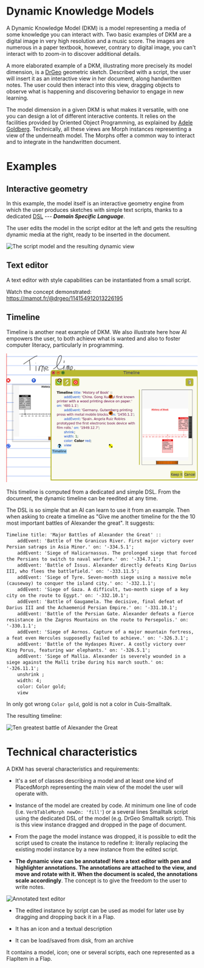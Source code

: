 # Dynamic Knowledge Models

A Dynamic Knowledge Model (DKM) is a model representing a media of some knowledge you can interact with. Two basic examples of DKM are a digital image in very high resolution and a music score. The images are numerous in a paper textbook, however, contrary to digital image, you can't interact with to zoom-in to discover additional details.

A more elaborated example of a DKM, illustrating more precisely its model dimension, is a [DrGeo](http://gnu.org/s/dr-geo) geometric sketch. Described with a script, the user will insert it as an interactive view in her document, along handwritten notes. The user could then interact into this view, dragging objects to observe what is happening and discovering behavior to engage in new learning.

The model dimension in a given DKM is what makes it versatile, with one you can design a lot of different interactive contents. It relies on the facilities provided by Oriented Object Programming, as explained by [Adele Goldberg](https://youtu.be/IGNiH85PLVg?si=HpbUQNGj1SU6rfwj&t=860).
Technically, all these views are Morph instances representing a view of the underneath model. The Morphs offer a common way to interact and to integrate in the handwritten document.

# Examples

## Interactive geometry
In this example, the model itself is an interactive geometry engine from which the user produces sketches with simple text scripts, thanks to a dedicated [DSL](https://www.sciencedirect.com/topics/computer-science/domain-specific-language) --- ***Domain Specific Language***.

The user edits the model in the script editor at the left and gets the resulting dynamic media at the right, ready to be inserted in the document.

![The script model and the resulting dynamic view](https://static.mamot.fr/media_attachments/files/112/570/486/116/968/458/original/d0bf0c17e4be5a98.png)

## Text editor
A text editor with style capabilities can be instantiated from a small
script. 

Watch the concept demonstrated:
https://mamot.fr/@drgeo/114154912013226195

## Timeline
Timeline is another neat example of DKM. We also illustrate here how
AI empowers the user, to both achieve what is wanted and also to
foster computer literacy, particularly in programming.

<img src="./images/timelineEdit.png" />

This timeline is computed from a dedicated and simple DSL. From the document, the dynamic timeline can be reedited at any time.

The DSL is so simple that an AI can learn to use it from an
example. Then when asking to create a timeline as "Give me another timeline for the the 10 most important battles of Alexander the great". It suggests:


```smalltalk
Timeline title: 'Major Battles of Alexander the Great' ::
	addEvent: 'Battle of the Granicus River. First major victory over Persian satraps in Asia Minor.' on: '-334.5.1'; 
	addEvent: 'Siege of Halicarnassus. The prolonged siege that forced the Persians to switch to naval warfare.' on: '-334.7.1'; 
	addEvent: 'Battle of Issus. Alexander directly defeats King Darius III, who flees the battlefield.' on: '-333.11.5';
	addEvent: 'Siege of Tyre. Seven-month siege using a massive mole (causeway) to conquer the island city.' on: '-332.1.1'; 
	addEvent: 'Siege of Gaza. A difficult, two-month siege of a key city on the route to Egypt.' on: '-332.10.1';
	addEvent: 'Battle of Gaugamela. The decisive, final defeat of Darius III and the Achaemenid Persian Empire.' on: '-331.10.1';
	addEvent: 'Battle of the Persian Gate. Alexander defeats a fierce resistance in the Zagros Mountains on the route to Persepolis.' on: '-330.1.1';
	addEvent: 'Siege of Aornos. Capture of a major mountain fortress, a feat even Hercules supposedly failed to achieve.' on: '-326.3.1';
	addEvent: 'Battle of the Hydaspes River. A costly victory over King Porus, featuring war elephants.' on: '-326.5.1';
	addEvent: 'Siege of Mallia. Alexander is severely wounded in a siege against the Malli tribe during his march south.' on: '-326.11.1';
	unshrink ;
	width: 4;
	color: Color gold;
	view
```

In only got wrong ``Color gold``, gold is not a color in Cuis-Smalltalk.

The resulting timeline:

![Ten greatest battle of Alexander the Great](https://static.mamot.fr/media_attachments/files/115/356/691/735/237/920/original/189661d13dc24c40.png)


# Technical characteristics

A DKM has several characteristics and  requirements:

* It's a set of classes describing a model and at least one kind of PlacedMorph representing the main view of the model the user will operate with.

* Instance of the model are created by code. At minimum one line of code (i.e. `VerbTableMorph newOn: 'fill'`) or a several lines Smalltalk script using the dedicated DSL of the model (e.g. DrGeo Smalltalk script). This is this view instance dragged and dropped in the page of document.

* From the page the model instance was dropped, it is possible to edit the script used to create the instance to redefine it: literally replacing the existing model instance by a new instance from the edited script.

* **The dynamic view can be annotated! Here a text editor with pen and
  highlighter annotations. The annotations are attached to the view,
  and move and rotate with it. When the document is scaled, the
  annotations scale accordingly**. The concept is to give the freedom
  to the user to write notes.

<img src="https://static.mamot.fr/media_attachments/files/113/896/653/214/030/283/original/e771e9a2057a6ccd.png" alt="Annotated text editor" width=300 />

* The edited instance by script can be used as model for later use by dragging and dropping back it in a Flap.

* It has an icon and a textual description

* It can be load/saved from disk, from an archive

It contains a model, icon; one or several scripts, each one represented as a FlapItem in a Flap.
